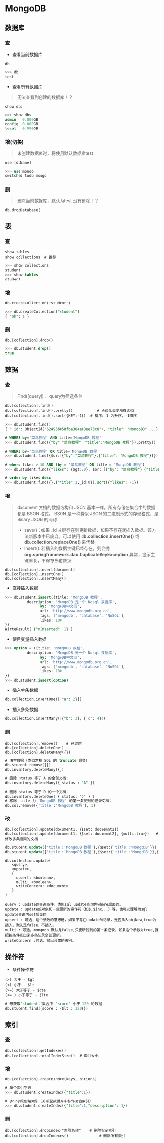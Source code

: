 # MongoDB



## 数据库

### 查

- 查看当前数据库
```
db
```

```sql
>>> db
test
```


- 查看所有数据库
> 无法查看到创建的数据库！？
```
show dbs
```

```sql
>>> show dbs
admin   0.000GB
config  0.000GB
local   0.000GB
```



### 增(切换)
> 未创建数据库时，将使用默认数据库test
```
use [dbName]
```

```sql
>>> use mongo
switched todb mongo
```

### 删
> 删除当前数据库，默认为test
> 没有删除！？
```
db.dropDatabase()
```





## 表


### 查

```
show tables
show collections  # 推荐
```
```sql
>>> show collections
student
>>> show tables
student
```

### 增

```
db.createCollection("student")
```

```sql
>>> db.createCollection("student")
{ "ok": 1 }
```

### 删

```
db.[collection].drop()
```
```sql
>>> db.student.drop()
true
```



## 数据
### 查

> Find([query])： query为筛选条件

```
db.[collection].find()
db.[collection].find().pretty() 		  # 格式化显示所有文档
db.[collection].find().sort({KEY:-1})  # 排序: 1 为升序，-1降序
```
```sql
>>> db.student.find()
{ "_id": ObjectId("62495b858fba384a40ee73c8"), "title": "MongoDB" ...}

# WHERE by='菜鸟教程' AND title='MongoDB 教程'
>>> db.student.find({"by":"菜鸟教程", "title":"MongoDB 教程"}).pretty()

# WHERE by='菜鸟教程' OR title='MongoDB 教程'
>>> db.student.find({$or:[{"by":"菜鸟教程"},{"title": "MongoDB 教程"}]}).pretty()

# where likes > 50 AND (by = '菜鸟教程' OR title = 'MongoDB 教程')
>>> db.student.find({"likes": {$gt:50}, $or: [{"by": "菜鸟教程"},{"title": "MongoDB 教程"}]}).pretty()

# order by likes desc
>>> db.student.find({},{"title":1,_id:0}).sort({"likes": -1})
```


### 增

> document 文档的数据结构和 JSON 基本一样。所有存储在集合中的数据都是 BSON 格式。
> BSON 是一种类似 JSON 的二进制形式的存储格式，是 Binary JSON 的简称
>
>  - save()：如果 _id 主键存在则更新数据，如果不存在就插入数据。该方法新版本中已废弃，可以使用 **db.collection.insertOne()** 或 **db.collection.replaceOne()** 来代替。
> - insert(): 若插入的数据主键已经存在，则会抛 **org.springframework.dao.DuplicateKeyException** 异常，提示主键重复，不保存当前数据

```
db.[collection].insert(document)
db.[collection].insertOne()
db.[collection].insertMany()
```

- 直接插入数据

```sql
>>> db.student.insert({title: 'MongoDB 教程',
	      description: 'MongoDB 是一个 Nosql 数据库',
				by: 'MongoDB中文网',
				url: 'http://www.mongodb.org.cn',
				tags: ['mongodb', 'database', 'NoSQL'],
				likes: 100
})
WirteResult( {"nInserted": 1} )
```

- 使用变量插入数据
```sql
>>> option = ({title: 'MongoDB 教程',
	      description: 'MongoDB 是一个 Nosql 数据库',
				by: 'MongoDB中文网',
				url: 'http://www.mongodb.org.cn',
				tags: ['mongodb', 'database', 'NoSQL'],
				likes: 100
})
>>> db.student.insert(option)
```
- 插入单条数据
```sql
db.collection.insertOne([{"a": 2}])
```

- 插入多条数据
```sql
db.collection.insertMany([{"b": 3}, {'c': 4}])
```

### 删

```
db.[collection].remove()  	# 已过时
db.[collection].deleteOne()
db.[collection].deleteMany({})
```
```sql
# 清空数据（类似常规 SQL 的 truncate 命令）
db.student.remove({})
db.inventory.deleteMany({})

# 删除 status 等于 A 的全部文档：
db.inventory.deleteMany({ status : "A" })

# 删除 status 等于 D 的一个文档：
db.inventory.deleteOne( { status: "D" } )
# 移除 title 为 'MongoDB 教程' 的第一条找到的记录文档：
db.col.remove({'title':'MongoDB 教程'}, 1)
```

### 改

```
db.[collection].update(document1, {$set: docuemnt2})
db.[collection].update(document1, {$set: docuemnt2}, {multi:true})   # 修改多条相同的文档
```



```sql
db.student.update({'title':'MongoDB 教程'},{$set:{'title':'MongoDB'}})
db.student.update({'title':'MongoDB 教程'},{$set:{'title':'MongoDB'}},{multi:true})
```



```
db.collection.update(
   <query>,
   <update>,
   {
     upsert: <boolean>,
     multi: <boolean>,
     writeConcern: <document>
   }
)
```



```
query : update的查询条件，类似sql update查询内where后面的。
update : update的对象和一些更新的操作符（如$,$inc...）等，也可以理解为sql update查询内set后面的
upsert : 可选，这个参数的意思是，如果不存在update的记录，是否插入objNew,true为插入，默认是false，不插入。
multi : 可选，mongodb 默认是false,只更新找到的第一条记录，如果这个参数为true,就把按条件查出来多条记录全部更新。
writeConcern :可选，抛出异常的级别。
```


## 操作符
- 条件操作符
```
(>) 大于 - $gt
(<) 小于 - $lt
(>=) 大于等于 - $gte
(<= ) 小于等于 - $lte
```
```sql
# 想获取"studentl"集合中 "score" 小于 120 的数据
db.student.find({score : {$lt : 120}})
```



## 索引
### 查
```
db.[collection].getIndexes()
db.[collection].totalIndexSize()  # 索引大小
```

### 增
```
db.[collection].createIndex(keys, options)
```

```sql
# 单个索引字段
>>> db.student.createIndex({"title":1})

# 多个字段创建索引（关系型数据库中称作复合索引）
>>> db.student.createIndex({"title":1,"description":-1})
```

### 删

```
db.[collection].dropIndex("索引名称")	# 删除指定索引
db.[collection].dropIndexes()			   # 删除所有索引
```

